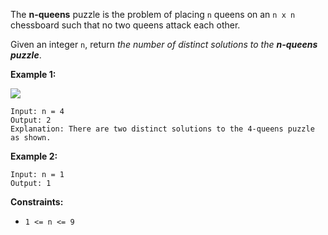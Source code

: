 The **n-queens** puzzle is the problem of placing `n` queens on an `n x n`
chessboard such that no two queens attack each other.

Given an integer `n`, return _the number of distinct solutions to the
**n-queens puzzle**_.



**Example 1:**

![](https://assets.leetcode.com/uploads/2020/11/13/queens.jpg)

    
    
    Input: n = 4
    Output: 2
    Explanation: There are two distinct solutions to the 4-queens puzzle as shown.
    

**Example 2:**

    
    
    Input: n = 1
    Output: 1
    



**Constraints:**

  * `1 <= n <= 9`

